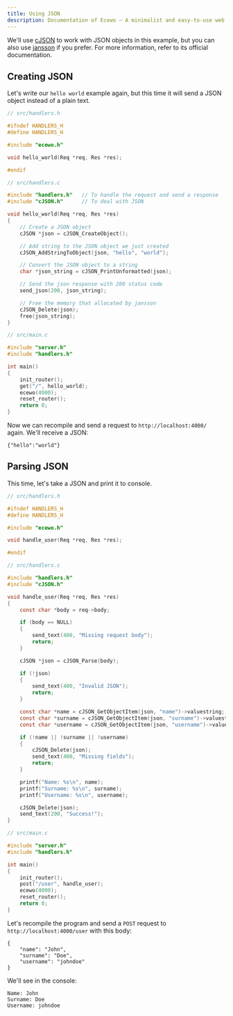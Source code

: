 ```yaml
---
title: Using JSON
description: Documentation of Ecewo — A minimalist and easy-to-use web framework for C
---
```


We'll use [cJSON](https://github.com/DaveGamble/cJSON) to work with JSON objects in this example, but you can also use [jansson](https://github.com/akheron/jansson) if you prefer. For more information, refer to its official documentation.

## Creating JSON

Let's write our `hello world` example again, but this time it will send a JSON object instead of a plain text.

```c
// src/handlers.h

#ifndef HANDLERS_H
#define HANDLERS_H

#include "ecewo.h"

void hello_world(Req *req, Res *res);

#endif
```

```c
// src/handlers.c

#include "handlers.h"   // To handle the request and send a response
#include "cJSON.h"      // To deal with JSON

void hello_world(Req *req, Res *res)
{
    // Create a JSON object
    cJSON *json = cJSON_CreateObject();

    // Add string to the JSON object we just created
    cJSON_AddStringToObject(json, "hello", "world");

    // Convert the JSON object to a string
    char *json_string = cJSON_PrintUnformatted(json);

    // Send the json response with 200 status code
    send_json(200, json_string);

    // Free the memory that allocated by jansson
    cJSON_Delete(json);
    free(json_string);
}
```

```c
// src/main.c

#include "server.h"
#include "handlers.h"

int main()
{
    init_router();
    get("/", hello_world);
    ecewo(4000);
    reset_router();
    return 0;
}
```

Now we can recompile and send a request to `http://localhost:4000/` again. We'll receive a JSON:

```
{"hello":"world"}
```

## Parsing JSON

This time, let's take a JSON and print it to console.

```c
// src/handlers.h

#ifndef HANDLERS_H
#define HANDLERS_H

#include "ecewo.h"

void handle_user(Req *req, Res *res);

#endif
```

```c
// src/handlers.c

#include "handlers.h"
#include "cJSON.h"

void handle_user(Req *req, Res *res)
{
    const char *body = req->body;

    if (body == NULL)
    {
        send_text(400, "Missing request body");
        return;
    }

    cJSON *json = cJSON_Parse(body);

    if (!json)
    {
        send_text(400, "Invalid JSON");
        return;
    }

    const char *name = cJSON_GetObjectItem(json, "name")->valuestring;
    const char *surname = cJSON_GetObjectItem(json, "surname")->valuestring;
    const char *username = cJSON_GetObjectItem(json, "username")->valuestring;

    if (!name || !surname || !username)
    {
        cJSON_Delete(json);
        send_text(400, "Missing fields");
        return;
    }

    printf("Name: %s\n", name);
    printf("Surname: %s\n", surname);
    printf("Username: %s\n", username);

    cJSON_Delete(json);
    send_text(200, "Success!");
}
```

```c
// src/main.c

#include "server.h"
#include "handlers.h"

int main()
{
    init_router();
    post("/user", handle_user);
    ecewo(4000);
    reset_router();
    return 0;
}
```

Let's recompile the program and send a `POST` request to `http://localhost:4000/user` with this body:

```
{
    "name": "John",
    "surname": "Doe",
    "username": "johndoe"
}
```

We'll see in the console:

```
Name: John
Surname: Doe
Username: johndoe
```
